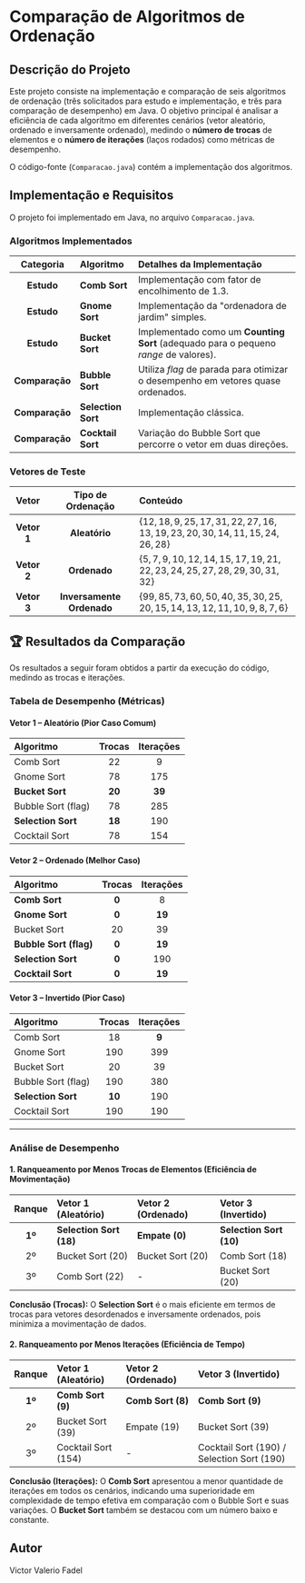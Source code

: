 # Comparação de Algoritmos de Ordenação

## Descrição do Projeto

Este projeto consiste na implementação e comparação de seis algoritmos de ordenação (três solicitados para estudo e implementação, e três para comparação de desempenho) em Java. O objetivo principal é analisar a eficiência de cada algoritmo em diferentes cenários (vetor aleatório, ordenado e inversamente ordenado), medindo o **número de trocas** de elementos e o **número de iterações** (laços rodados) como métricas de desempenho.

O código-fonte (`Comparacao.java`) contém a implementação dos algoritmos.

## Implementação e Requisitos

O projeto foi implementado em Java, no arquivo `Comparacao.java`.

### Algoritmos Implementados

| Categoria | Algoritmo | Detalhes da Implementação |
| :---: | :--- | :--- |
| **Estudo** | **Comb Sort** | Implementação com fator de encolhimento de $1.3$. |
| **Estudo** | **Gnome Sort** | Implementação da "ordenadora de jardim" simples. |
| **Estudo** | **Bucket Sort** | Implementado como um **Counting Sort** (adequado para o pequeno *range* de valores). |
| **Comparação** | **Bubble Sort** | Utiliza *flag* de parada para otimizar o desempenho em vetores quase ordenados. |
| **Comparação** | **Selection Sort** | Implementação clássica. |
| **Comparação** | **Cocktail Sort** | Variação do Bubble Sort que percorre o vetor em duas direções. |

### Vetores de Teste

| Vetor | Tipo de Ordenação | Conteúdo |
| :---: | :---: | :--- |
| **Vetor 1** | **Aleatório** | $\{12, 18, 9, 25, 17, 31, 22, 27, 16, 13, 19, 23, 20, 30, 14, 11, 15, 24, 26, 28\}$ |
| **Vetor 2** | **Ordenado** | $\{5, 7, 9, 10, 12, 14, 15, 17, 19, 21, 22, 23, 24, 25, 27, 28, 29, 30, 31, 32\}$ |
| **Vetor 3** | **Inversamente Ordenado** | $\{99, 85, 73, 60, 50, 40, 35, 30, 25, 20, 15, 14, 13, 12, 11, 10, 9, 8, 7, 6\}$ |

## 🏆 Resultados da Comparação

Os resultados a seguir foram obtidos a partir da execução do código, medindo as trocas e iterações.

### Tabela de Desempenho (Métricas)

#### **Vetor 1 – Aleatório (Pior Caso Comum)**
| Algoritmo | Trocas | Iterações |
| :--- | :---: | :---: |
| Comb Sort | 22 | 9 |
| Gnome Sort | 78 | 175 |
| **Bucket Sort** | **20** | **39** |
| Bubble Sort (flag) | 78 | 285 |
| **Selection Sort** | **18** | 190 |
| Cocktail Sort | 78 | 154 |

#### **Vetor 2 – Ordenado (Melhor Caso)**
| Algoritmo | Trocas | Iterações |
| :--- | :---: | :---: |
| **Comb Sort** | **0** | 8 |
| **Gnome Sort** | **0** | **19** |
| Bucket Sort | 20 | 39 |
| **Bubble Sort (flag)** | **0** | **19** |
| **Selection Sort** | **0** | 190 |
| **Cocktail Sort** | **0** | **19** |

#### **Vetor 3 – Invertido (Pior Caso)**
| Algoritmo | Trocas | Iterações |
| :--- | :---: | :---: |
| Comb Sort | 18 | **9** |
| Gnome Sort | 190 | 399 |
| Bucket Sort | 20 | 39 |
| Bubble Sort (flag) | 190 | 380 |
| **Selection Sort** | **10** | 190 |
| Cocktail Sort | 190 | 190 |

---

### Análise de Desempenho

#### **1. Ranqueamento por Menos Trocas de Elementos (Eficiência de Movimentação)**

| Ranque | Vetor 1 (Aleatório) | Vetor 2 (Ordenado) | Vetor 3 (Invertido) |
| :---: | :--- | :--- | :--- |
| **1º** | **Selection Sort (18)** | **Empate (0)** | **Selection Sort (10)** |
| 2º | Bucket Sort (20) | Bucket Sort (20) | Comb Sort (18) |
| 3º | Comb Sort (22) | - | Bucket Sort (20) |

**Conclusão (Trocas):** O **Selection Sort** é o mais eficiente em termos de trocas para vetores desordenados e inversamente ordenados, pois minimiza a movimentação de dados.

#### **2. Ranqueamento por Menos Iterações (Eficiência de Tempo)**

| Ranque | Vetor 1 (Aleatório) | Vetor 2 (Ordenado) | Vetor 3 (Invertido) |
| :---: | :--- | :--- | :--- |
| **1º** | **Comb Sort (9)** | **Comb Sort (8)** | **Comb Sort (9)** |
| 2º | Bucket Sort (39) | Empate (19) | Bucket Sort (39) |
| 3º | Cocktail Sort (154) | - | Cocktail Sort (190) / Selection Sort (190) |

**Conclusão (Iterações):** O **Comb Sort** apresentou a menor quantidade de iterações em todos os cenários, indicando uma superioridade em complexidade de tempo efetiva em comparação com o Bubble Sort e suas variações. O **Bucket Sort** também se destacou com um número baixo e constante.


## Autor
Victor Valerio Fadel
